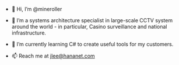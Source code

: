 - 👋 Hi, I’m @mineroller
- 👀 I’m a systems architecture specialist in large-scale CCTV system around the world - in particular, Casino surveillance and national infrastructure.
- 🌱 I’m currently learning C# to create useful tools for my customers.


- 📫 Reach me at jlee@hananet.com

<!---
mineroller/mineroller is a ✨ special ✨ repository because its `README.md` (this file) appears on your GitHub profile.
You can click the Preview link to take a look at your changes.
--->
